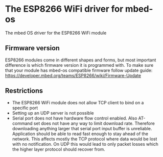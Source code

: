 # The ESP8266 WiFi driver for mbed-os
The mbed OS driver for the ESP8266 WiFi module

## Firmware version
ESP8266 modules come in different shapes and forms, but most important difference is which firmware version it is programmed with. To make sure that your module has mbed-os compatible firmware follow update guide: https://developer.mbed.org/teams/ESP8266/wiki/Firmware-Update

## Restrictions
- The ESP8266 WiFi module does not allow TCP client to bind on a specific port
- Setting up an UDP server is not possible
- Serial port does not have hardware flow control enabled. Also AT-command set does not have any way to limit download rate. Therefore downloading anything larger that serial port input buffer is unreliable. Application should be able to read fast enough to stay ahead of the network. This affects mostly the TCP protocol where data would be lost with no notification. On UDP this would lead to only packet losses which the higher layer protocol should recover from.
